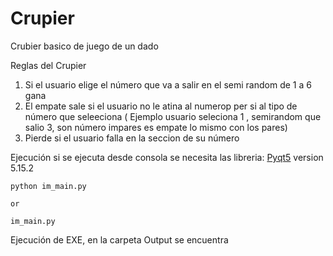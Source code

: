 # Crupier
Crubier basico de juego de un dado

Reglas del Crupier 

1. Si el usuario elige el número que va a salir en el semi random de 1 a 6 gana
2. El empate sale si el usuario no le atina al numerop per si al tipo de número que seleeciona ( Ejemplo usuario seleciona 1 , semirandom que salio 3, son número impares es empate lo mismo con los pares)
3. Pierde si el usuario falla en la seccion de su número 


Ejecución 
si se ejecuta desde consola se necesita las libreria:
[Pyqt5][web] version 5.15.2

[web]: https://pypi.org/project/PyQt5/ 


~~~
python im_main.py 

or

im_main.py
~~~

Ejecución de EXE, en la carpeta Output se encuentra


